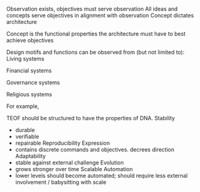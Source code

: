 
Observation exists, objectives must serve observation
All ideas and concepts serve objectives in alignment with observation
Concept dictates architecture

Concept is the functional properties the architecture must have to best achieve objectives

Design motifs and functions can be observed from (but not limited to):
Living systems

Financial systems

Governance systems

Religious systems

For example, 

TEOF should be structured to have the properties of DNA.
Stability
- durable
- verifiable
- repairable
Reproducibility
Expression
- contains discrete commands and objectives. decrees direction
Adaptability
- stable against external challenge
Evolution
- grows stronger over time
Scalable
Automation
- lower levels should become automated; should require less external involvement / babysitting with scale
